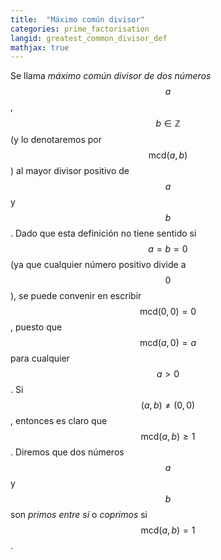 ```yaml
---
title:  "Máximo común divisor"
categories: prime_factorisation
langid: greatest_common_divisor_def
mathjax: true
---
```


Se llama <i>máximo común divisor de dos números</i> $$a$$, $$b\in\mathbb{Z}$$ (y lo denotaremos por $$\text{mcd}(a,b)$$) al mayor divisor positivo de $$a$$ y $$b$$. Dado que esta definición no tiene sentido si $$a=b=0$$ (ya que cualquier número positivo divide a $$0$$), se puede convenir en escribir $$\text{mcd}(0,0)=0$$, puesto que $$\text{mcd}(a,0)=a$$ para cualquier $$a>0$$. Si $$(a,b)\ne(0,0)$$, entonces es claro que $$\text{mcd}(a,b)\ge1$$. Diremos que dos números $$a$$ y $$b$$ son <i>primos entre sí</i> o <i>coprimos</i> si $$\text{mcd}(a,b)=1$$.
